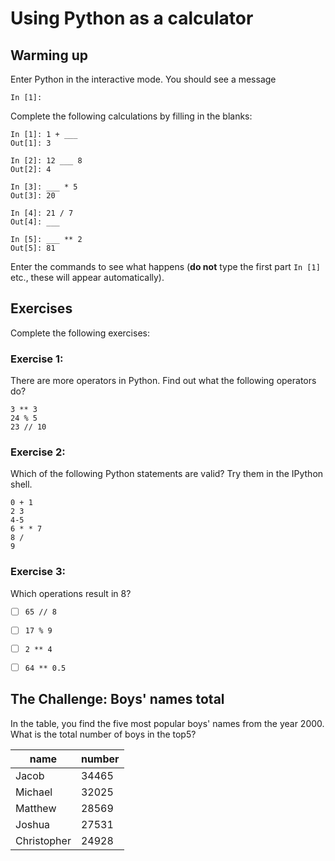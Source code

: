 
# Using Python as a calculator


## Warming up

Enter Python in the interactive mode. You should see a message

    In [1]:

Complete the following calculations by filling in the blanks:

    In [1]: 1 + ___
    Out[1]: 3

    In [2]: 12 ___ 8
    Out[2]: 4

    In [3]: ___ * 5
    Out[3]: 20

    In [4]: 21 / 7
    Out[4]: ___

    In [5]: ___ ** 2
    Out[5]: 81

Enter the commands to see what happens (**do not** type the first part `In [1]` etc., these will appear automatically).



## Exercises

Complete the following exercises:

### Exercise 1:

There are more operators in Python. Find out what the following operators do?

    3 ** 3
    24 % 5
    23 // 10

### Exercise 2:

Which of the following Python statements are valid? Try them in the IPython shell.

    0 + 1
    2 3
    4-5
    6 * * 7
    8 /
    9
    
### Exercise 3:

Which operations result in 8?

- [ ] `65 // 8`
- [ ] `17 % 9`
- [ ] `2 ** 4`
- [ ] `64 ** 0.5`


## The Challenge: Boys' names total

In the table, you find the five most popular boys' names from the year 2000. What is the total number of boys in the top5?

| name | number |
|------|--------|
| Jacob | 34465 |
| Michael | 32025 |
| Matthew | 28569 |
| Joshua | 27531 |
| Christopher | 24928 |


